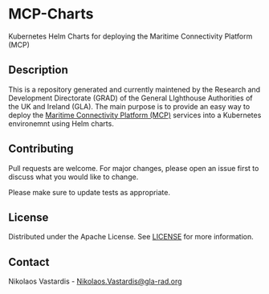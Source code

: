 # MCP-Charts
Kubernetes Helm Charts for deploying the Maritime Connectivity Platform (MCP)

## Description 
This is a repository generated and currently maintened by the Research and
Development Directorate (GRAD) of the General LIghthouse Authorities of the UK
and Ireland (GLA). The main purpose is to provide an easy way to deploy the
[Maritime Connectivity Platform (MCP)](https://maritimeconnectivity.net/)
services into a Kubernetes environemnt using Helm charts.

## Contributing
Pull requests are welcome. For major changes, please open an issue first to
discuss what you would like to change.

Please make sure to update tests as appropriate.

## License
Distributed under the Apache License. See [LICENSE](./LICENSE) for more
information.

## Contact
Nikolaos Vastardis - Nikolaos.Vastardis@gla-rad.org
